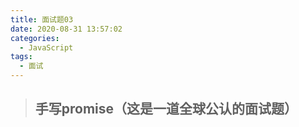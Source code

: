 ```yaml
---
title: 面试题03
date: 2020-08-31 13:57:02
categories:
  - JavaScript
tags: 
  - 面试
---
```


> ## 手写promise（这是一道全球公认的面试题）


<!-- more -->

